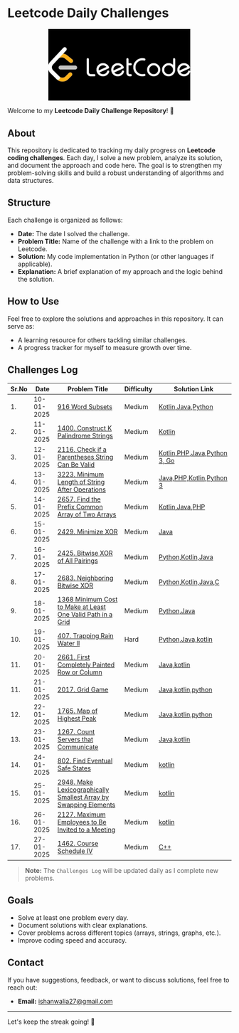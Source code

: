 # Leetcode Daily Challenges 
<center><img src="dataset-cover.jpg" width="320px" align="center"></center>

Welcome to my **Leetcode Daily Challenge Repository**! 🚀

## About
This repository is dedicated to tracking my daily progress on **Leetcode coding challenges**. Each day, I solve a new problem, analyze its solution, and document the approach and code here. The goal is to strengthen my problem-solving skills and build a robust understanding of algorithms and data structures.

## Structure
Each challenge is organized as follows:

- **Date:** The date I solved the challenge.
- **Problem Title:** Name of the challenge with a link to the problem on Leetcode.
- **Solution:** My code implementation in Python (or other languages if applicable).
- **Explanation:** A brief explanation of my approach and the logic behind the solution.

## How to Use
Feel free to explore the solutions and approaches in this repository. It can serve as:
- A learning resource for others tackling similar challenges.
- A progress tracker for myself to measure growth over time.

## Challenges Log
|Sr.No| Date      | Problem Title                         | Difficulty | Solution Link   |
|-----|-----------|---------------------------------------|------------|-----------------|
|1.| 10-01-2025 | [916 Word Subsets](https://github.com/ishanwalia7579/Daily-Leetcode-Challenge/blob/main/916.%20Word%20Subsets.md)                 | Medium     | [Kotlin,Java,Python](https://github.com/ishanwalia7579/Daily-Leetcode-Challenge/blob/main/916.%20Word%20Subsets.md)|
|2.| 11-01-2025 | [1400. Construct K Palindrome Strings](https://github.com/ishanwalia7579/Daily-Leetcode-Challenge/blob/main/1400.%20Construct%20K%20Palindrome%20Strings.md)              | Medium      | [Kotlin](https://github.com/ishanwalia7579/Daily-Leetcode-Challenge/blob/main/1400.%20Construct%20K%20Palindrome%20Strings.md)|
|3.| 12-01-2025 | [2116. Check if a Parentheses String Can Be Valid](https://github.com/ishanwalia7579/Daily-Leetcode-Challenge/blob/main/2116.%20Check%20if%20a%20Parentheses%20String%20Can%20Be%20Valid.md)  | Medium       | [Kotlin,PHP,Java,Python 3, Go ](https://github.com/ishanwalia7579/Daily-Leetcode-Challenge/blob/main/2116.%20Check%20if%20a%20Parentheses%20String%20Can%20Be%20Valid.md) |
|4.| 13-01-2025 | [3223. Minimum Length of String After Operations](https://github.com/ishanwalia7579/Daily-Leetcode-Challenge/blob/main/3223.%20Minimum%20Length%20of%20String%20After%20Operations.md) | Medium | [Java,PHP,Kotlin,Python 3](https://github.com/ishanwalia7579/Daily-Leetcode-Challenge/blob/main/3223.%20Minimum%20Length%20of%20String%20After%20Operations.md) |
|5.| 14-01-2025 | [2657. Find the Prefix Common Array of Two Arrays](https://github.com/ishanwalia7579/Daily-Leetcode-Challenge/blob/main/2657.%20Find%20the%20Prefix%20Common%20Array%20of%20Two%20Arrays.md) | Medium | [Kotlin,Java,PHP](https://github.com/ishanwalia7579/Daily-Leetcode-Challenge/blob/main/2657.%20Find%20the%20Prefix%20Common%20Array%20of%20Two%20Arrays.md) |
|6.| 15-01-2025 | [2429. Minimize XOR](https://github.com/ishanwalia7579/Daily-Leetcode-Challenge/blob/main/2429.%20Minimize%20XOR.md) | Medium | [Java](https://github.com/ishanwalia7579/Daily-Leetcode-Challenge/blob/main/2429.%20Minimize%20XOR.md) |
|7.| 16-01-2025 | [2425. Bitwise XOR of All Pairings](https://github.com/ishanwalia7579/Daily-Leetcode-Challenge/blob/main/2425.%20Bitwise%20XOR%20of%20All%20Pairings.md) | Medium | [Python,Kotlin,Java](https://github.com/ishanwalia7579/Daily-Leetcode-Challenge/blob/main/2425.%20Bitwise%20XOR%20of%20All%20Pairings.md) |
|8.| 17-01-2025 | [2683. Neighboring Bitwise XOR](https://github.com/ishanwalia7579/Daily-Leetcode-Challenge/blob/main/2683.%20Neighboring%20Bitwise%20XOR.md) | Medium | [Python,Kotlin,Java,C](https://github.com/ishanwalia7579/Daily-Leetcode-Challenge/blob/main/2683.%20Neighboring%20Bitwise%20XOR.md) |
|9.| 18-01-2025 | [1368 Minimum Cost to Make at Least One Valid Path in a Grid](https://github.com/ishanwalia7579/Daily-Leetcode-Challenge/blob/main/1368.%20Minimum%20Cost%20to%20Make%20at%20Least%20One%20Valid%20Path%20in%20a%20Grid.md) | Medium | [Python,Java](https://github.com/ishanwalia7579/Daily-Leetcode-Challenge/blob/main/1368.%20Minimum%20Cost%20to%20Make%20at%20Least%20One%20Valid%20Path%20in%20a%20Grid.md) |
|10.| 19-01-2025 | [407. Trapping Rain Water II](https://github.com/ishanwalia7579/Daily-Leetcode-Challenge/blob/main/407.%20Trapping%20Rain%20Water%20II.md) | Hard | [Python,Java,kotlin](https://github.com/ishanwalia7579/Daily-Leetcode-Challenge/blob/main/407.%20Trapping%20Rain%20Water%20II.md) |
|11.| 20-01-2025 | [2661. First Completely Painted Row or Column](https://github.com/ishanwalia7579/Daily-Leetcode-Challenge/blob/main/2661.%20First%20Completely%20Painted%20Row%20or%20Column.md) | Medium | [Java,kotlin](https://github.com/ishanwalia7579/Daily-Leetcode-Challenge/blob/main/2661.%20First%20Completely%20Painted%20Row%20or%20Column.md) |
|11.| 21-01-2025 | [2017. Grid Game](https://github.com/ishanwalia7579/Daily-Leetcode-Challenge/blob/main/2017.%20Grid%20Game.md) | Medium | [Java,kotlin,python](https://github.com/ishanwalia7579/Daily-Leetcode-Challenge/blob/main/2017.%20Grid%20Game.md) |
|12.| 22-01-2025 | [1765. Map of Highest Peak](https://github.com/ishanwalia7579/Daily-Leetcode-Challenge/blob/main/1765.%20Map%20of%20Highest%20Peak.md) | Medium | [Java,kotlin,python](https://github.com/ishanwalia7579/Daily-Leetcode-Challenge/blob/main/1765.%20Map%20of%20Highest%20Peak.md) |
|13.| 23-01-2025 | [1267. Count Servers that Communicate](https://github.com/ishanwalia7579/Daily-Leetcode-Challenge/blob/main/1267.%20Count%20Servers%20that%20Communicate.md) | Medium | [Java,kotlin](https://github.com/ishanwalia7579/Daily-Leetcode-Challenge/blob/main/1267.%20Count%20Servers%20that%20Communicate.md) |
|14.| 24-01-2025 | [802. Find Eventual Safe States](https://github.com/ishanwalia7579/Daily-Leetcode-Challenge/blob/main/802.%20Find%20Eventual%20Safe%20States.md) | Medium | [kotlin](https://github.com/ishanwalia7579/Daily-Leetcode-Challenge/blob/main/802.%20Find%20Eventual%20Safe%20States.md) |
|15.| 25-01-2025 | [2948. Make Lexicographically Smallest Array by Swapping Elements](https://github.com/ishanwalia7579/Daily-Leetcode-Challenge/blob/main/2948.%20Make%20Lexicographically%20Smallest%20Array%20by%20Swapping%20Elements.md) | Medium | [kotlin](https://github.com/ishanwalia7579/Daily-Leetcode-Challenge/blob/main/2948.%20Make%20Lexicographically%20Smallest%20Array%20by%20Swapping%20Elements.md) |
|16.| 26-01-2025 | [2127. Maximum Employees to Be Invited to a Meeting](https://github.com/ishanwalia7579/Daily-Leetcode-Challenge/blob/main/2127.%20Maximum%20Employees%20to%20Be%20Invited%20to%20a%20Meeting.md) | Medium | [kotlin](https://github.com/ishanwalia7579/Daily-Leetcode-Challenge/blob/main/2127.%20Maximum%20Employees%20to%20Be%20Invited%20to%20a%20Meeting.md) |
|17.| 27-01-2025 | [1462. Course Schedule IV](https://github.com/ishanwalia7579/Daily-Leetcode-Challenge/blob/main/1462.%20Course%20Schedule%20IV.md) | Medium | [C++](https://github.com/ishanwalia7579/Daily-Leetcode-Challenge/blob/main/1462.%20Course%20Schedule%20IV.md) |

> **Note:** The `Challenges Log` will be updated daily as I complete new problems.

## Goals
- Solve at least one problem every day.
- Document solutions with clear explanations.
- Cover problems across different topics (arrays, strings, graphs, etc.).
- Improve coding speed and accuracy.

## Contact
If you have suggestions, feedback, or want to discuss solutions, feel free to reach out: 
- **Email:** ishanwalia27@gmail.com

---

Let's keep the streak going! 💪
